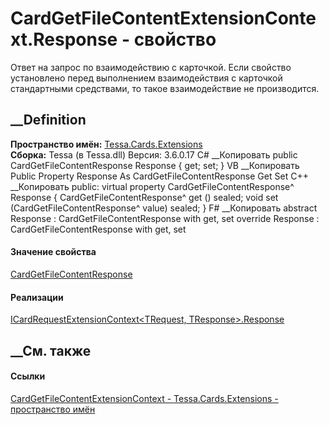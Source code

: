 # CardGetFileContentExtensionContext.Response - свойство
Ответ на запрос по взаимодействию с карточкой. Если свойство установлено перед
выполнением взаимодействия с карточкой стандартными средствами, то такое
взаимодействие не производится.
## __Definition
 **Пространство имён:** [Tessa.Cards.Extensions](N_Tessa_Cards_Extensions.htm)  
 **Сборка:** Tessa (в Tessa.dll) Версия: 3.6.0.17
C# __Копировать
     public CardGetFileContentResponse Response { get; set; }
VB __Копировать
     Public Property Response As CardGetFileContentResponse
    	Get
    	Set
C++ __Копировать
     public:
    virtual property CardGetFileContentResponse^ Response {
    	CardGetFileContentResponse^ get () sealed;
    	void set (CardGetFileContentResponse^ value) sealed;
    }
F# __Копировать
     abstract Response : CardGetFileContentResponse with get, set
    override Response : CardGetFileContentResponse with get, set
#### Значение свойства
[CardGetFileContentResponse](T_Tessa_Cards_CardGetFileContentResponse.htm)
#### Реализации
[ICardRequestExtensionContext<TRequest,
TResponse>.Response](P_Tessa_Cards_Extensions_ICardRequestExtensionContext_2_Response.htm)  
##  __См. также
#### Ссылки
[CardGetFileContentExtensionContext -
](T_Tessa_Cards_Extensions_CardGetFileContentExtensionContext.htm)
[Tessa.Cards.Extensions - пространство имён](N_Tessa_Cards_Extensions.htm)
